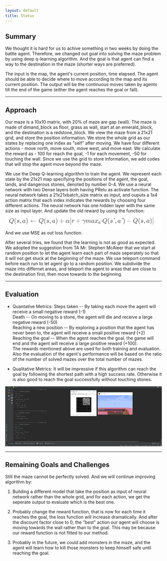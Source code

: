 ```yaml
---
layout: default
title: Status
---
```


## Summary
We thought it is hard for us to achive something in two weeks by doing the
battle agent. Therefore, we changed out goal into solving the maze problem by
using deep q-learning algorithm. And the goal is that agent can find a way to
the destination in the maze (shorter ways are preferred).  
  
The input is the map, the agent's current position, time elapsed. The agent should be able to 
decide where to move according to the map and its current position. The output will be 
the continuous moves taken by agents till the end of the game (either the agent reaches the goal or 
fall).

***
## Approach
Our maze is a 10x10 matrix, with 20% of maze are gap (wall). The maze is made of
dimand_block as floor, grass as wall, start at an emerald_block, and the
destination is a redstone_block. We view the maze from a 21x21 grid, and store
the position information. We store the whole grid as our states by replacing one
index as "self" after moving. We have four different actions - move north, move
south, move west, and move east. We calculate the reward as - 100 for reach the
goal, -1 for each movement, -50 for touching the wall. Since we use the grid to
store information, we add codes that will stop the agent move beyond the maze.

We use the Deep Q-learning algorithm to train the agent. We represent each state by 
the 21x21 map specifying the positions of the agent, the goal, lands, and dangerous stones, 
denoted by number 0-4. We use a neural network with two Dense layers both having PRelu 
as activate function. The neural network takes a 21x21xbatch_size matrix as input, and 
ouputs a 1x4 action matrix that each index indicates the rewards by choosing four 
different actions. The neural network has one hidden layer with the same size as input layer. 
And update the old reward by using the function:
![updateq](updateq.png?raw=true)
And we use MSE as out loss function.

After several tries, we found that the learning is not as good as expected. We
adopted the suggestion from TA Mr. Stephen McAleer that we start at random
position to let the agent learn each part of maze seperately so that it will not
get stuck at the beginning of the maze. We use teleport command before each run
to let agent go to a random position. We subdivide the maze into differnet
areas, and teleport the agent to areas that are close to the destination first,
then move towards to the beginning.

***
## Evaluation

* Quantative Metrics:
Steps taken -- By taking each move the agent will receive a small negative reward (-1)  
Death -- On moving to a stone, the agent will die and receive a large negative reward (-50)  
Reaching a new position -- By exploring a position that the agent has never been to, 
the agent will receive a small positive reward (+2)  
Reaching the goal -- When the agent reaches the goal, the game will end and the agent 
will receive a large positive reward (+100).  
The rewards mentioned above are used for both training and evaluation. Also the evaluation 
of the agent's performance will be based on the ratio of the number of solved mazes over the 
total number of mazes.

* Qualitative Metrics:
It will be impressive if this algorithm can reach the goal by following the shortest path with 
a high success rate. Otherwise it is also good to reach the goal successfully without touching stones.

![Reaching goal after several epoches](test.jpg?raw=true)

***
## Remaining Goals and Challenges
Still the maze cannot be perfectly solved. And we will continue improving
algorithm by:

1. Building a different model that take the position as input of neural network
   rather than the whole grid, and for each action, we get the seperate output
   to evaluate which is the best one.

2. Probably change the reward function, that is now for each time it reaches the
   goal, the loss function will increase dramatically. And after the discount
   factor close to 0, the "best" action our agent will choose is moving towards
   the wall rather than to the goal. This may be because our reward function is
   not fitted to our method.

3. Probably in the future, we could add monsters in the maze, and the agent will
   learn how to kill those monsters to keep himself safe until reaching the goal.
